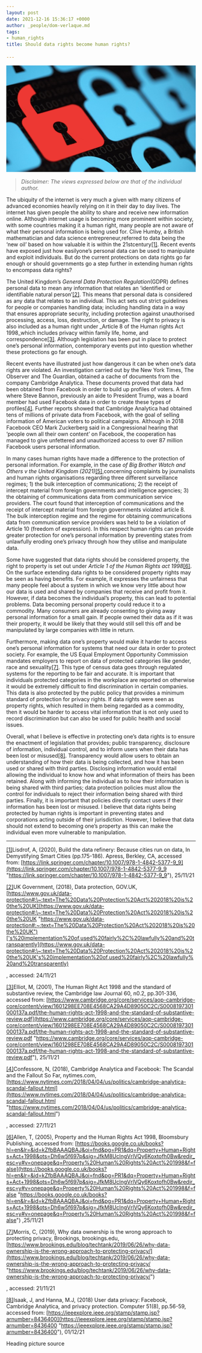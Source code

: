 ```yaml
---
layout: post
date: 2021-12-16 15:36:17 +0000
author: _people/dom-verlaque.md
tags:
- human_rights
title: Should data rights become human rights?

---
```

![](/uploads/untitled-design-6.png)

> _Disclaimer: The views expressed below are that of the individual author._

The ubiquity of the internet is very much a given with many citizens of advanced economies heavily relying on it in their day to day lives. The internet has given people the ability to share and receive new information online. Although internet usage is becoming more prominent within society, with some countries making it a human right, many people are not aware of what their personal information is being used for. Clive Humby, a British mathematician and data science entrepreneur,referred to data being the ‘new oil’ based on how valuable it is within the 21stcentury[\[1\]](applewebdata://1698D0A9-805E-4EF3-B8BB-5B0C3BEC1A4B#_ftn1). Recent events have exposed just how easilyone’s personal data can be used to manipulate and exploit individuals. But do the current protections on data rights go far enough or should governments go a step further in extending human rights to encompass data rights?

The United Kingdom’s _General Data Protection Regulation_(GDPR) defines personal data to mean any information that relates an ‘identified or identifiable natural person’[\[2\]](applewebdata://1698D0A9-805E-4EF3-B8BB-5B0C3BEC1A4B#_ftn2). This means that personal data is considered as any data that relates to an individual. This act sets out strict guidelines for people or companies handling data; including handling data in a way that ensures appropriate security, including protection against unauthorised processing, access, loss, destruction, or damage. The right to privacy is also included as a human right under _Article 8 of the Human rights Act 1998_which includes privacy within family life, home, and correspondence[\[3\]](applewebdata://1698D0A9-805E-4EF3-B8BB-5B0C3BEC1A4B#_ftn3). Although legislation has been put in place to protect one’s personal information, contemporary events put into question whether these protections go far enough.

Recent events have illustrated just how dangerous it can be when one’s data rights are violated. An investigation carried out by the New York Times, The Observer and The Guardian, obtained a cache of documents from the company Cambridge Analytica. These documents proved that data had been obtained from Facebook in order to build up profiles of voters. A firm where Steve Bannon, previously an aide to President Trump, was a board member had used Facebook data in order to create these types of profiles[\[4\]](applewebdata://1698D0A9-805E-4EF3-B8BB-5B0C3BEC1A4B#_ftn4). Further reports showed that Cambridge Analytica had obtained tens of millions of private data from Facebook, with the goal of selling information of American voters to political campaigns. Although in 2018 Facebook CEO Mark Zuckerberg said in a Congressional hearing that ‘people own all their own content’ on Facebook, the cooperation has managed to give unfettered and unauthorized access to over 87 million Facebook users personal information.

In many cases human rights have made a difference to the protection of personal information. For example, in the case _of Big Brother Watch and Others v the United Kingdom (2021)_[\[5\]](applewebdata://1698D0A9-805E-4EF3-B8BB-5B0C3BEC1A4B#_ftn5),concerning complaints by journalists and human rights organisations regarding three different surveillance regimes; 1) the bulk interception of communications; 2) the receipt of intercept material from foreign governments and intelligence agencies; 3) the obtaining of communications data from communication service providers. The court found that interception of communications and the receipt of intercept material from foreign governments violated article 8. The bulk interception regime and the regime for obtaining communications data from communication service providers was held to be a violation of Article 10 (freedom of expression). In this respect human rights can provide greater protection for one’s personal information by preventing states from unlawfully eroding one’s privacy through how they utilise and manipulate data.

Some have suggested that data rights should be considered property, the right to property is set out under _Article 1 of the Human Rights act 1998_[\[6\]](applewebdata://1698D0A9-805E-4EF3-B8BB-5B0C3BEC1A4B#_ftn6). On the surface extending data rights to be considered property rights may be seen as having benefits. For example, it expresses the unfairness that many people feel about a system in which we know very little about how our data is used and shared by companies that receive and profit from it. However, if data becomes the individual’s property, this can lead to potential problems. Data becoming personal property could reduce it to a commodity. Many consumers are already consenting to giving away personal information for a small gain. If people owned their data as if it was their property, it would be likely that they would still sell this off and be manipulated by large companies with little in return.

Furthermore, making data one’s property would make it harder to access one’s personal information for systems that need our data in order to protect society. For example, the US Equal Employment Opportunity Commission mandates employers to report on data of protected categories like gender, race and sexuality[\[7\]](applewebdata://1698D0A9-805E-4EF3-B8BB-5B0C3BEC1A4B#_ftn7). This type of census data goes through regulated systems for the reporting to be fair and accurate. It is important that individuals protected categories in the workplace are reported on otherwise it would be extremely difficult to find discrimination in certain companies. This data is also protected by the public policy that provides a minimum standard of protection for privacy rights. If data rights were seen as property rights, which resulted in them being regarded as a commodity, then it would be harder to access vital information that is not only used to record discrimination but can also be used for public health and social issues.

Overall, what I believe is effective in protecting one’s data rights is to ensure the enactment of legislation that provides; public transparency, disclosure of information, individual control, and to inform users when their data has been lost or misused[\[8\]](applewebdata://1698D0A9-805E-4EF3-B8BB-5B0C3BEC1A4B#_ftn8). Transparency would allow users to obtain an understanding of how their data is being collected, and how it has been used or shared with third parties. Disclosing information would entail allowing the individual to know how and what information of theirs has been retained. Along with informing the individual as to how their information is being shared with third parties; data protection policies must allow the control for individuals to reject their information being shared with third parties. Finally, it is important that policies directly contact users if their information has been lost or misused. I believe that data rights being protected by human rights is important in preventing states and corporations acting outside of their jurisdiction. However, I believe that data should not extend to becoming one’s property as this can make the individual even more vulnerable to manipulation.

***

[\[1\]](applewebdata://1698D0A9-805E-4EF3-B8BB-5B0C3BEC1A4B#_ftnref1)Lisdrof, A, (2020), Build the data refinery: Because cities run on data, In Demystifying Smart Cities (pp.175-186). Apress, Berkley, CA, accessed from: [https://link.springer.com/chapter/10.1007/978-1-4842-5377-9_9](https://link.springer.com/chapter/10.1007/978-1-4842-5377-9_9 "https://link.springer.com/chapter/10.1007/978-1-4842-5377-9_9"), 25/11/21

[\[2\]](applewebdata://1698D0A9-805E-4EF3-B8BB-5B0C3BEC1A4B#_ftnref2)UK Government, (2018), Data protection, GOV.UK, [https://www.gov.uk/data-protection#:\~:text=The%20Data%20Protection%20Act%202018%20is%20the%20UK](https://www.gov.uk/data-protection#:\~:text=The%20Data%20Protection%20Act%202018%20is%20the%20UK "https://www.gov.uk/data-protection#:~:text=The%20Data%20Protection%20Act%202018%20is%20the%20UK")['s%20implementation%20of,used%20fairly%2C%20lawfully%20and%20transparently](https://www.gov.uk/data-protection#:\~:text=The%20Data%20Protection%20Act%202018%20is%20the%20UK's%20implementation%20of,used%20fairly%2C%20lawfully%20and%20transparently)

, accessed: 24/11/21

[\[3\]](applewebdata://1698D0A9-805E-4EF3-B8BB-5B0C3BEC1A4B#_ftnref3)Elliot, M, (2001), The Human Right Act 1998 and the standard of substantive review, the Cambridge law Journal 60, n0.2, pp.301-336, accessed from: [https://www.cambridge.org/core/services/aop-cambridge-core/content/view/1601298EE708E4568CA29A4D89050C2C/S0008197301000137a.pdf/the-human-rights-act-1998-and-the-standard-of-substantive-review.pdf](https://www.cambridge.org/core/services/aop-cambridge-core/content/view/1601298EE708E4568CA29A4D89050C2C/S0008197301000137a.pdf/the-human-rights-act-1998-and-the-standard-of-substantive-review.pdf "https://www.cambridge.org/core/services/aop-cambridge-core/content/view/1601298EE708E4568CA29A4D89050C2C/S0008197301000137a.pdf/the-human-rights-act-1998-and-the-standard-of-substantive-review.pdf"), 25/11/21

[\[4\]](applewebdata://1698D0A9-805E-4EF3-B8BB-5B0C3BEC1A4B#_ftnref4)Confessore, N, (2018), Cambridge Analytica and Facebook: The Scandal and the Fallout So Far, nytimes.com, [https://www.nytimes.com/2018/04/04/us/politics/cambridge-analytica-scandal-fallout.html](https://www.nytimes.com/2018/04/04/us/politics/cambridge-analytica-scandal-fallout.html "https://www.nytimes.com/2018/04/04/us/politics/cambridge-analytica-scandal-fallout.html")

, accessed: 27/11/21

[\[6\]](applewebdata://1698D0A9-805E-4EF3-B8BB-5B0C3BEC1A4B#_ftnref6)Allen, T, (2005), Property and the Human Rights Act 1998, Bloomsbury Publishing, accessed from: [https://books.google.co.uk/books?hl=en&lr=&id=kZfbBAAAQBAJ&oi=fnd&pg=PR1&dq=Property+Human+Rights+Act+1998&ots=Dh6w5f697p&sig=JfkM8UclngVrlVQy6Koxtofh0Bw&redir_esc=y#v=onepage&q=Property%20Human%20Rights%20Act%201998&f=false](https://books.google.co.uk/books?hl=en&lr=&id=kZfbBAAAQBAJ&oi=fnd&pg=PR1&dq=Property+Human+Rights+Act+1998&ots=Dh6w5f697p&sig=JfkM8UclngVrlVQy6Koxtofh0Bw&redir_esc=y#v=onepage&q=Property%20Human%20Rights%20Act%201998&f=false "https://books.google.co.uk/books?hl=en&lr=&id=kZfbBAAAQBAJ&oi=fnd&pg=PR1&dq=Property+Human+Rights+Act+1998&ots=Dh6w5f697p&sig=JfkM8UclngVrlVQy6Koxtofh0Bw&redir_esc=y#v=onepage&q=Property%20Human%20Rights%20Act%201998&f=false") ,25/11/21

[\[7\]](applewebdata://1698D0A9-805E-4EF3-B8BB-5B0C3BEC1A4B#_ftnref7)Morris, C, (2019), Why data ownership is the wrong approach to protecting privacy, Brookings, brookings.edu, [https://www.brookings.edu/blog/techtank/2019/06/26/why-data-ownership-is-the-wrong-approach-to-protecting-privacy/](https://www.brookings.edu/blog/techtank/2019/06/26/why-data-ownership-is-the-wrong-approach-to-protecting-privacy/ "https://www.brookings.edu/blog/techtank/2019/06/26/why-data-ownership-is-the-wrong-approach-to-protecting-privacy/")

, accessed: 21/11/21

[\[8\]](applewebdata://1698D0A9-805E-4EF3-B8BB-5B0C3BEC1A4B#_ftnref8)Isaak, J, and Hanna, M.J, (2018) User data privacy: Facebook, Cambridge Analytica, and privacy protection. Computer 51(8), pp.56-59, accessed from: [https://ieeexplore.ieee.org/stamp/stamp.jsp?arnumber=8436400](https://ieeexplore.ieee.org/stamp/stamp.jsp?arnumber=8436400 "https://ieeexplore.ieee.org/stamp/stamp.jsp?arnumber=8436400"), 01/12/21

Heading picture source